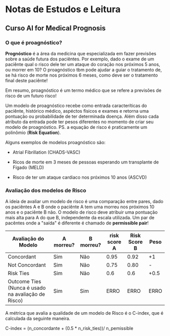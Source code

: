 # Notas de Estudos e Leitura

## Curso AI for Medical Prognosis


### O que é proagnóstico?

**Prognóstico** é a área da medicina que especializada em fazer previsões sobre a saúde futura dos paciêntes. Por exemplo, dado o exame de um paciênte qual o risco dele ter um ataque do coração nos próximos 5 anos, ou morrer em 10? O proagnóstico tbm pode ajudar a guiar o tratamento de, se há risco de morte nos próximos 6 meses, como deve ser o tratamento final deste paciênte!

Em resumo, proagnóstico é um termo médico que se refere a previsões de risco de um futuro risco!

Um modelo de proagnóstico recebe como entrada caracteríticas do paciênte, histórico médico, aspéctos físicos e exames e retorna uma pontuação ou probabilidade de ter determinada doença. Além disso cada atributo da entrada pode ter pesos diferentes no momento de criar seu modelo de proagnóstico. PS. a equação de risco é praticamente um polinômio (**Risk Equation**).

Alguns exemplos de modelos proagnóstico são:

- Atrial Fibrillation (CHADS-VASC)

- Ricos de morte em 3 meses de pessoas esperando um transplante de Fígado (MELD)

- Risco de ter um ataque cardiaco nos próximos 10 anos (ASCVD)


### Avaliação dos modelos de Risco

A ideia de avaliar um modelo de risco é uma comparação entre pares, dado os paciêntes A e B onde o paciênte A tem uma morreu nos próximos 10 anos e o paciênte B não. O modelo de risco deve atribuir uma pontuação mais alta para A do que B, independente da escala utilizada. Um par de pacêntes onde a "saída" é diferente é chamado de **permissible pair**!

| Avaliação do Modelo                                	| A morreu? 	| B morreu? 	| risk score A 	| Risk Score B 	| Peso 	|
|----------------------------------------------------	|-----------	|-----------	|--------------	|--------------	|------	|
| Concordant                                         	| Sim       	| Não       	| 0.95         	| 0.92         	| +1   	|
| Not Concordant                                     	| Sim       	| Não       	| 0.75         	| 0.80         	| -    	|
| Risk Ties                                          	| Sim       	| Não       	| 0.6          	| 0.6          	| +0.5 	|
| Outcome Ties (Nunca é usado na avaliação de Risco) 	| Sim       	| Sim       	| ERRO         	| ERRO         	| ERRO 	|

A métrica que avalia a qualidade de um modelo de Risco é o C-index, que é calculada da seguinte maneira.

C-index = (n_concordante + (0.5 * n_risk_ties))/ n_pemissible